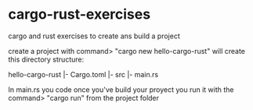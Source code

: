 # cargo-rust-exercises
cargo and rust exercises to create ans build a project

create a project with command> "cargo new hello-cargo-rust" 
will create this directory structure:

hello-cargo-rust
|- Cargo.toml
|- src
  |- main.rs
  
In main.rs you code 
once you've build your proyect you run it with the command> "cargo run" 
from the project folder
